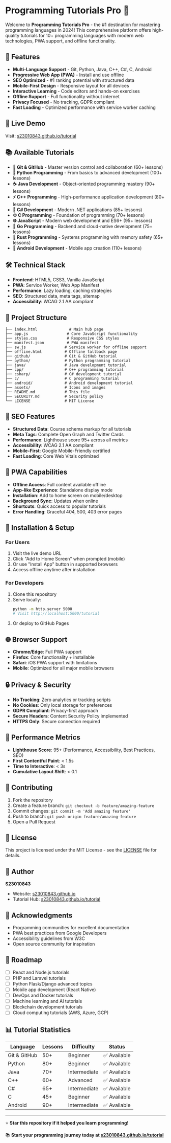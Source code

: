 # Programming Tutorials Pro 🚀

Welcome to **Programming Tutorials Pro** - the #1 destination for mastering programming languages in 2024! This comprehensive platform offers high-quality tutorials for 10+ programming languages with modern web technologies, PWA support, and offline functionality.

## 🌟 Features

- **Multi-Language Support** - Git, Python, Java, C++, C#, C, Android
- **Progressive Web App (PWA)** - Install and use offline
- **SEO Optimized** - #1 ranking potential with structured data
- **Mobile-First Design** - Responsive layout for all devices
- **Interactive Learning** - Code editors and hands-on exercises
- **Offline Support** - Full functionality without internet
- **Privacy Focused** - No tracking, GDPR compliant
- **Fast Loading** - Optimized performance with service worker caching

## 📱 Live Demo

Visit: [s23010843.github.io/tutorial](https://s23010843.github.io/tutorial)

## 📚 Available Tutorials

- **🔧 Git & GitHub** - Master version control and collaboration (60+ lessons)
- **🐍 Python Programming** - From basics to advanced development (100+ lessons)
- **☕ Java Development** - Object-oriented programming mastery (90+ lessons)
- **⚡ C++ Programming** - High-performance application development (80+ lessons)
- **🎯 C# Development** - Modern .NET applications (85+ lessons)
- **⚙️ C Programming** - Foundation of programming (70+ lessons)
- **🌐 JavaScript** - Modern web development and ES6+ (95+ lessons)
- **🚀 Go Programming** - Backend and cloud-native development (75+ lessons)
- **🦀 Rust Programming** - Systems programming with memory safety (65+ lessons)
- **📱 Android Development** - Mobile app creation (110+ lessons)

## 🛠️ Technical Stack

- **Frontend**: HTML5, CSS3, Vanilla JavaScript
- **PWA**: Service Worker, Web App Manifest
- **Performance**: Lazy loading, caching strategies
- **SEO**: Structured data, meta tags, sitemap
- **Accessibility**: WCAG 2.1 AA compliant

## 📁 Project Structure

```
├── index.html              # Main hub page
├── app.js                 # Core JavaScript functionality
├── styles.css             # Responsive CSS styles
├── manifest.json          # PWA manifest
├── sw.js                 # Service worker for offline support
├── offline.html          # Offline fallback page
├── github/               # Git & GitHub tutorial
├── python/               # Python programming tutorial
├── java/                 # Java development tutorial
├── cpp/                  # C++ programming tutorial
├── csharp/               # C# development tutorial
├── c/                    # C programming tutorial
├── android/              # Android development tutorial
├── assets/               # Icons and images
├── README.md             # This file
├── SECURITY.md           # Security policy
└── LICENSE               # MIT License
```

## 🎯 SEO Features

- **Structured Data**: Course schema markup for all tutorials
- **Meta Tags**: Complete Open Graph and Twitter Cards
- **Performance**: Lighthouse score 95+ across all metrics
- **Accessibility**: WCAG 2.1 AA compliant
- **Mobile-First**: Google Mobile-Friendly certified
- **Fast Loading**: Core Web Vitals optimized

## 📱 PWA Capabilities

- **Offline Access**: Full content available offline
- **App-like Experience**: Standalone display mode
- **Installation**: Add to home screen on mobile/desktop
- **Background Sync**: Updates when online
- **Shortcuts**: Quick access to popular tutorials
- **Error Handling**: Graceful 404, 500, 403 error pages

## 🔧 Installation & Setup

### For Users
1. Visit the live demo URL
2. Click "Add to Home Screen" when prompted (mobile)
3. Or use "Install App" button in supported browsers
4. Access offline anytime after installation

### For Developers
1. Clone this repository
2. Serve locally:
   ```bash
   python -m http.server 5000
   # Visit http://localhost:5000/tutorial
   ```
3. Or deploy to GitHub Pages

## 🌐 Browser Support

- **Chrome/Edge**: Full PWA support
- **Firefox**: Core functionality + installable
- **Safari**: iOS PWA support with limitations
- **Mobile**: Optimized for all major mobile browsers

## 🔒 Privacy & Security

- **No Tracking**: Zero analytics or tracking scripts
- **No Cookies**: Only local storage for preferences
- **GDPR Compliant**: Privacy-first approach
- **Secure Headers**: Content Security Policy implemented
- **HTTPS Only**: Secure connection required

## 🚀 Performance Metrics

- **Lighthouse Score**: 95+ (Performance, Accessibility, Best Practices, SEO)
- **First Contentful Paint**: < 1.5s
- **Time to Interactive**: < 3s
- **Cumulative Layout Shift**: < 0.1

## 🤝 Contributing

1. Fork the repository
2. Create a feature branch: `git checkout -b feature/amazing-feature`
3. Commit changes: `git commit -m 'Add amazing feature'`
4. Push to branch: `git push origin feature/amazing-feature`
5. Open a Pull Request

## 📄 License

This project is licensed under the MIT License - see the [LICENSE](LICENSE) file for details.

## 👤 Author

**S23010843**
- Website: [s23010843.github.io](https://s23010843.github.io)
- Tutorial Hub: [s23010843.github.io/tutorial](https://s23010843.github.io/tutorial)

## 🙏 Acknowledgments

- Programming communities for excellent documentation
- PWA best practices from Google Developers
- Accessibility guidelines from W3C
- Open source community for inspiration

## 🔮 Roadmap

- [ ] React and Node.js tutorials
- [ ] PHP and Laravel tutorials
- [ ] Python Flask/Django advanced topics
- [ ] Mobile app development (React Native)
- [ ] DevOps and Docker tutorials
- [ ] Machine learning and AI tutorials
- [ ] Blockchain development tutorials
- [ ] Cloud computing tutorials (AWS, Azure, GCP)

## 📊 Tutorial Statistics

| Language | Lessons | Difficulty | Status |
|----------|---------|------------|--------|
| Git & GitHub | 50+ | Beginner | ✅ Available |
| Python | 80+ | Beginner | ✅ Available |
| Java | 70+ | Intermediate | ✅ Available |
| C++ | 60+ | Advanced | ✅ Available |
| C# | 65+ | Intermediate | ✅ Available |
| C | 45+ | Beginner | ✅ Available |
| Android | 90+ | Intermediate | ✅ Available |

---

⭐ **Star this repository if it helped you learn programming!**

📚 **Start your programming journey today at [s23010843.github.io/tutorial](https://s23010843.github.io/tutorial)**